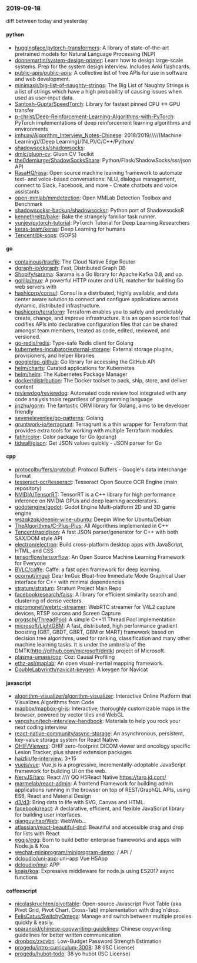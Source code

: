 ### 2019-09-18
diff between today and yesterday

#### python
* [huggingface/pytorch-transformers](https://github.com/huggingface/pytorch-transformers):  A library of state-of-the-art pretrained models for Natural Language Processing (NLP)
* [donnemartin/system-design-primer](https://github.com/donnemartin/system-design-primer): Learn how to design large-scale systems. Prep for the system design interview. Includes Anki flashcards.
* [public-apis/public-apis](https://github.com/public-apis/public-apis): A collective list of free APIs for use in software and web development.
* [minimaxir/big-list-of-naughty-strings](https://github.com/minimaxir/big-list-of-naughty-strings): The Big List of Naughty Strings is a list of strings which have a high probability of causing issues when used as user-input data.
* [Santosh-Gupta/SpeedTorch](https://github.com/Santosh-Gupta/SpeedTorch): Library for fastest pinned CPU <-> GPU transfer
* [p-christ/Deep-Reinforcement-Learning-Algorithms-with-PyTorch](https://github.com/p-christ/Deep-Reinforcement-Learning-Algorithms-with-PyTorch): PyTorch implementations of deep reinforcement learning algorithms and environments
* [imhuay/Algorithm_Interview_Notes-Chinese](https://github.com/imhuay/Algorithm_Interview_Notes-Chinese): 2018/2019/////(Machine Learning)/(Deep Learning)/(NLP)/C/C++/Python/
* [shadowsocks/shadowsocks](https://github.com/shadowsocks/shadowsocks): 
* [dmlc/gluon-cv](https://github.com/dmlc/gluon-cv): Gluon CV Toolkit
* [the0demiurge/ShadowSocksShare](https://github.com/the0demiurge/ShadowSocksShare): Python/Flask/ShadowSocks/ssr/json API
* [RasaHQ/rasa](https://github.com/RasaHQ/rasa):  Open source machine learning framework to automate text- and voice-based conversations: NLU, dialogue management, connect to Slack, Facebook, and more - Create chatbots and voice assistants
* [open-mmlab/mmdetection](https://github.com/open-mmlab/mmdetection): Open MMLab Detection Toolbox and Benchmark
* [shadowsocksr-backup/shadowsocksr](https://github.com/shadowsocksr-backup/shadowsocksr): Python port of ShadowsocksR
* [kennethreitz/bake](https://github.com/kennethreitz/bake): Bake the strangely familiar task runner.
* [yunjey/pytorch-tutorial](https://github.com/yunjey/pytorch-tutorial): PyTorch Tutorial for Deep Learning Researchers
* [keras-team/keras](https://github.com/keras-team/keras): Deep Learning for humans
* [Tencent/bk-sops](https://github.com/Tencent/bk-sops): (SOPS)

#### go
* [containous/traefik](https://github.com/containous/traefik): The Cloud Native Edge Router
* [dgraph-io/dgraph](https://github.com/dgraph-io/dgraph): Fast, Distributed Graph DB
* [Shopify/sarama](https://github.com/Shopify/sarama): Sarama is a Go library for Apache Kafka 0.8, and up.
* [gorilla/mux](https://github.com/gorilla/mux): A powerful HTTP router and URL matcher for building Go web servers with 
* [hashicorp/consul](https://github.com/hashicorp/consul): Consul is a distributed, highly available, and data center aware solution to connect and configure applications across dynamic, distributed infrastructure.
* [hashicorp/terraform](https://github.com/hashicorp/terraform): Terraform enables you to safely and predictably create, change, and improve infrastructure. It is an open source tool that codifies APIs into declarative configuration files that can be shared amongst team members, treated as code, edited, reviewed, and versioned.
* [go-redis/redis](https://github.com/go-redis/redis): Type-safe Redis client for Golang
* [kubernetes-incubator/external-storage](https://github.com/kubernetes-incubator/external-storage): External storage plugins, provisioners, and helper libraries
* [google/go-github](https://github.com/google/go-github): Go library for accessing the GitHub API
* [helm/charts](https://github.com/helm/charts): Curated applications for Kubernetes
* [helm/helm](https://github.com/helm/helm): The Kubernetes Package Manager
* [docker/distribution](https://github.com/docker/distribution): The Docker toolset to pack, ship, store, and deliver content
* [reviewdog/reviewdog](https://github.com/reviewdog/reviewdog):  Automated code review tool integrated with any code analysis tools regardless of programming language
* [jinzhu/gorm](https://github.com/jinzhu/gorm): The fantastic ORM library for Golang, aims to be developer friendly
* [sevenelevenlee/go-patterns](https://github.com/sevenelevenlee/go-patterns): Golang 
* [gruntwork-io/terragrunt](https://github.com/gruntwork-io/terragrunt): Terragrunt is a thin wrapper for Terraform that provides extra tools for working with multiple Terraform modules.
* [fatih/color](https://github.com/fatih/color): Color package for Go (golang)
* [tidwall/gjson](https://github.com/tidwall/gjson): Get JSON values quickly - JSON parser for Go

#### cpp
* [protocolbuffers/protobuf](https://github.com/protocolbuffers/protobuf): Protocol Buffers - Google's data interchange format
* [tesseract-ocr/tesseract](https://github.com/tesseract-ocr/tesseract): Tesseract Open Source OCR Engine (main repository)
* [NVIDIA/TensorRT](https://github.com/NVIDIA/TensorRT): TensorRT is a C++ library for high performance inference on NVIDIA GPUs and deep learning accelerators.
* [godotengine/godot](https://github.com/godotengine/godot): Godot Engine  Multi-platform 2D and 3D game engine
* [wszqkzqk/deepin-wine-ubuntu](https://github.com/wszqkzqk/deepin-wine-ubuntu): Deepin Wine for Ubuntu/Debian
* [TheAlgorithms/C-Plus-Plus](https://github.com/TheAlgorithms/C-Plus-Plus): All Algorithms implemented in C++
* [Tencent/rapidjson](https://github.com/Tencent/rapidjson): A fast JSON parser/generator for C++ with both SAX/DOM style API
* [electron/electron](https://github.com/electron/electron): Build cross-platform desktop apps with JavaScript, HTML, and CSS
* [tensorflow/tensorflow](https://github.com/tensorflow/tensorflow): An Open Source Machine Learning Framework for Everyone
* [BVLC/caffe](https://github.com/BVLC/caffe): Caffe: a fast open framework for deep learning.
* [ocornut/imgui](https://github.com/ocornut/imgui): Dear ImGui: Bloat-free Immediate Mode Graphical User interface for C++ with minimal dependencies
* [stratum/stratum](https://github.com/stratum/stratum): Stratum Project Main Repo
* [facebookresearch/faiss](https://github.com/facebookresearch/faiss): A library for efficient similarity search and clustering of dense vectors.
* [mpromonet/webrtc-streamer](https://github.com/mpromonet/webrtc-streamer): WebRTC streamer for V4L2 capture devices, RTSP sources and Screen Capture
* [progschj/ThreadPool](https://github.com/progschj/ThreadPool): A simple C++11 Thread Pool implementation
* [microsoft/LightGBM](https://github.com/microsoft/LightGBM): A fast, distributed, high performance gradient boosting (GBT, GBDT, GBRT, GBM or MART) framework based on decision tree algorithms, used for ranking, classification and many other machine learning tasks. It is under the umbrella of the DMTK(http://github.com/microsoft/dmtk) project of Microsoft.
* [plasma-umass/coz](https://github.com/plasma-umass/coz): Coz: Causal Profiling
* [ethz-asl/maplab](https://github.com/ethz-asl/maplab): An open visual-inertial mapping framework.
* [DoubleLabyrinth/navicat-keygen](https://github.com/DoubleLabyrinth/navicat-keygen): A keygen for Navicat

#### javascript
* [algorithm-visualizer/algorithm-visualizer](https://github.com/algorithm-visualizer/algorithm-visualizer): Interactive Online Platform that Visualizes Algorithms from Code
* [mapbox/mapbox-gl-js](https://github.com/mapbox/mapbox-gl-js): Interactive, thoroughly customizable maps in the browser, powered by vector tiles and WebGL
* [yangshun/tech-interview-handbook](https://github.com/yangshun/tech-interview-handbook):  Materials to help you rock your next coding interview
* [react-native-community/async-storage](https://github.com/react-native-community/async-storage): An asynchronous, persistent, key-value storage system for React Native.
* [OHIF/Viewers](https://github.com/OHIF/Viewers): OHIF zero-footprint DICOM viewer and oncology specific Lesion Tracker, plus shared extension packages
* [haizlin/fe-interview](https://github.com/haizlin/fe-interview):  3+15
* [vuejs/vue](https://github.com/vuejs/vue):  Vue.js is a progressive, incrementally-adoptable JavaScript framework for building UI on the web.
* [NervJS/taro](https://github.com/NervJS/taro):  React //// QQ H5React Native  https://taro.jd.com/
* [marmelab/react-admin](https://github.com/marmelab/react-admin): A frontend Framework for building admin applications running in the browser on top of REST/GraphQL APIs, using ES6, React and Material Design
* [d3/d3](https://github.com/d3/d3): Bring data to life with SVG, Canvas and HTML. 
* [facebook/react](https://github.com/facebook/react): A declarative, efficient, and flexible JavaScript library for building user interfaces.
* [qianguyihao/Web](https://github.com/qianguyihao/Web): WebWeb...
* [atlassian/react-beautiful-dnd](https://github.com/atlassian/react-beautiful-dnd): Beautiful and accessible drag and drop for lists with React
* [eggjs/egg](https://github.com/eggjs/egg):  Born to build better enterprise frameworks and apps with Node.js & Koa
* [wechat-miniprogram/miniprogram-demo](https://github.com/wechat-miniprogram/miniprogram-demo):  / API / 
* [dcloudio/uni-app](https://github.com/dcloudio/uni-app): uni-app  Vue H5App
* [dcloudio/mui](https://github.com/dcloudio/mui): APP
* [koajs/koa](https://github.com/koajs/koa): Expressive middleware for node.js using ES2017 async functions

#### coffeescript
* [nicolaskruchten/pivottable](https://github.com/nicolaskruchten/pivottable): Open-source Javascript Pivot Table (aka Pivot Grid, Pivot Chart, Cross-Tab) implementation with drag'n'drop.
* [FelisCatus/SwitchyOmega](https://github.com/FelisCatus/SwitchyOmega): Manage and switch between multiple proxies quickly & easily.
* [sparanoid/chinese-copywriting-guidelines](https://github.com/sparanoid/chinese-copywriting-guidelines): Chinese copywriting guidelines for better written communication
* [dropbox/zxcvbn](https://github.com/dropbox/zxcvbn): Low-Budget Password Strength Estimation
* [progedu/intro-curriculum-3008](https://github.com/progedu/intro-curriculum-3008): 38 (ISC License)
* [progedu/hubot-todo](https://github.com/progedu/hubot-todo): 38 yo hubot  (ISC License)
